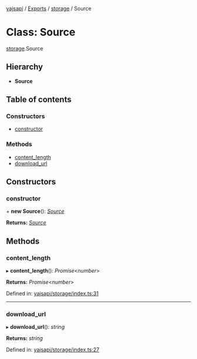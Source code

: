 [yajsapi](../README.md) / [Exports](../modules.md) / [storage](../modules/storage.md) / Source

# Class: Source

[storage](../modules/storage.md).Source

## Hierarchy

* **Source**

## Table of contents

### Constructors

- [constructor](storage.source.md#constructor)

### Methods

- [content\_length](storage.source.md#content_length)
- [download\_url](storage.source.md#download_url)

## Constructors

### constructor

\+ **new Source**(): [*Source*](storage.source.md)

**Returns:** [*Source*](storage.source.md)

## Methods

### content\_length

▸ **content_length**(): *Promise*<*number*\>

**Returns:** *Promise*<*number*\>

Defined in: [yajsapi/storage/index.ts:31](https://github.com/golemfactory/yajsapi/blob/289a25a/yajsapi/storage/index.ts#L31)

___

### download\_url

▸ **download_url**(): *string*

**Returns:** *string*

Defined in: [yajsapi/storage/index.ts:27](https://github.com/golemfactory/yajsapi/blob/289a25a/yajsapi/storage/index.ts#L27)
